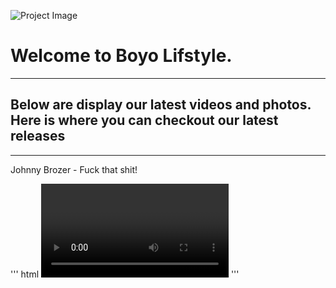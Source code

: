 ![Project Image](https://ia601408.us.archive.org/30/items/photoart1_20190627/WhatsApp%20Image%202019-05-11%20at%2002.40.24.jpeg)

# Welcome to Boyo Lifstyle.
---
## Below are display our latest videos and photos. Here is where you can checkout our latest releases
---
Johnny Brozer - Fuck that shit!


''' html
     <video> 
       <iframe width="560" height="315" src="https://www.youtube.com/embed/boJewW5Mnxs" frameborder="0" allow="accelerometer; autoplay;             encrypted-media; gyroscope; picture-in-picture" allowfullscreen></iframe>
     </video>
'''
